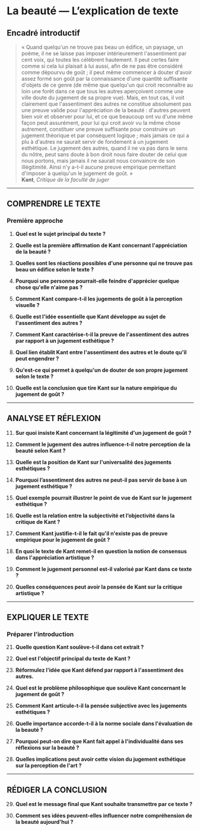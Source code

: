 # La beauté — L’explication de texte

## Encadré introductif
> « Quand quelqu'un ne trouve pas beau un édifice, un paysage, un poème, il ne se laisse pas imposer intérieurement l'assentiment par cent voix, qui toutes les célèbrent hautement. Il peut certes faire comme si cela lui plaisait à lui aussi, afin de ne pas être considéré comme dépourvu de goût ; il peut même commencer à douter d'avoir assez formé son goût par la connaissance d'une quantité suffisante d'objets de ce genre (de même que quelqu'un qui croit reconnaître au loin une forêt dans ce que tous les autres aperçoivent comme une ville doute du jugement de sa propre vue). Mais, en tout cas, il voit clairement que l'assentiment des autres ne constitue absolument pas une preuve valide pour l'appréciation de la beauté : d'autres peuvent bien voir et observer pour lui, et ce que beaucoup ont vu d'une même façon peut assurément, pour lui qui croit avoir vu la même chose autrement, constituer une preuve suffisante pour construire un jugement théorique et par conséquent logique ; mais jamais ce qui a plu à d'autres ne saurait servir de fondement à un jugement esthétique. Le jugement des autres, quand il ne va pas dans le sens du nôtre, peut sans doute à bon droit nous faire douter de celui que nous portons, mais jamais il ne saurait nous convaincre de son illégitimité. Ainsi n'y a-t-il aucune preuve empirique permettant d'imposer à quelqu'un le jugement de goût. »  
> **Kant**, *Critique de la faculté de juger*

---

## COMPRENDRE LE TEXTE

### Première approche

1. **Quel est le sujet principal du texte ?**  
   
2. **Quelle est la première affirmation de Kant concernant l'appréciation de la beauté ?**  

3. **Quelles sont les réactions possibles d'une personne qui ne trouve pas beau un édifice selon le texte ?**  

4. **Pourquoi une personne pourrait-elle feindre d'apprécier quelque chose qu'elle n'aime pas ?**  

5. **Comment Kant compare-t-il les jugements de goût à la perception visuelle ?**  

6. **Quelle est l'idée essentielle que Kant développe au sujet de l'assentiment des autres ?**  

7. **Comment Kant caractérise-t-il la preuve de l'assentiment des autres par rapport à un jugement esthétique ?**  

8. **Quel lien établit Kant entre l'assentiment des autres et le doute qu'il peut engendrer ?**  

9. **Qu'est-ce qui permet à quelqu'un de douter de son propre jugement selon le texte ?**  

10. **Quelle est la conclusion que tire Kant sur la nature empirique du jugement de goût ?**  

---

## ANALYSE ET RÉFLEXION

11. **Sur quoi insiste Kant concernant la légitimité d'un jugement de goût ?**  

12. **Comment le jugement des autres influence-t-il notre perception de la beauté selon Kant ?**  

13. **Quelle est la position de Kant sur l'universalité des jugements esthétiques ?**  

14. **Pourquoi l’assentiment des autres ne peut-il pas servir de base à un jugement esthétique ?**  

15. **Quel exemple pourrait illustrer le point de vue de Kant sur le jugement esthétique ?**  

16. **Quelle est la relation entre la subjectivité et l’objectivité dans la critique de Kant ?**  

17. **Comment Kant justifie-t-il le fait qu'il n'existe pas de preuve empirique pour le jugement de goût ?**  

18. **En quoi le texte de Kant remet-il en question la notion de consensus dans l'appréciation artistique ?**  

19. **Comment le jugement personnel est-il valorisé par Kant dans ce texte ?**  

20. **Quelles conséquences peut avoir la pensée de Kant sur la critique artistique ?**  

---

## EXPLIQUER LE TEXTE

### Préparer l’introduction

21. **Quelle question Kant soulève-t-il dans cet extrait ?**  

22. **Quel est l'objectif principal du texte de Kant ?**  

23. **Réformulez l'idée que Kant défend par rapport à l'assentiment des autres.**  

24. **Quel est le problème philosophique que soulève Kant concernant le jugement de goût ?**  

25. **Comment Kant articule-t-il la pensée subjective avec les jugements esthétiques ?**  

26. **Quelle importance accorde-t-il à la norme sociale dans l'évaluation de la beauté ?**  

27. **Pourquoi peut-on dire que Kant fait appel à l'individualité dans ses réflexions sur la beauté ?**  

28. **Quelles implications peut avoir cette vision du jugement esthétique sur la perception de l'art ?**  

---

## RÉDIGER LA CONCLUSION

29. **Quel est le message final que Kant souhaite transmettre par ce texte ?**  

30. **Comment ses idées peuvent-elles influencer notre compréhension de la beauté aujourd'hui ?**  